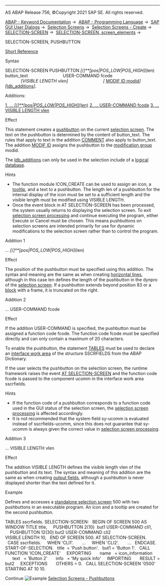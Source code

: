   

* * *

AS ABAP Release 756, ©Copyright 2021 SAP SE. All rights reserved.

[ABAP - Keyword Documentation](javascript:call_link\('abenabap.htm'\)) →  [ABAP - Programming Language](javascript:call_link\('abenabap_reference.htm'\)) →  [SAP GUI User Dialogs](javascript:call_link\('abenabap_screens.htm'\)) →  [Selection Screens](javascript:call_link\('abenselection_screen.htm'\)) →  [Selection Screens - Create](javascript:call_link\('abenselection_screen_create.htm'\)) →  [SELECTION-SCREEN](javascript:call_link\('abapselection-screen.htm'\)) →  [SELECTION-SCREEN, screen\_elements](javascript:call_link\('abapselection-screen_layout.htm'\)) → 

SELECTION-SCREEN, PUSHBUTTON

[Short Reference](javascript:call_link\('abapselection-screen_shortref.htm'\))

Syntax

SELECTION-SCREEN PUSHBUTTON *\[*/*\]**\[*pos*|*POS\_LOW*|*POS\_HIGH*\]*(len) button\_text
                            USER-COMMAND fcode
                            *\[*VISIBLE LENGTH vlen*\]*
                            *\[* [MODIF ID modid](javascript:call_link\('abapselection-screen_modif_id.htm'\))*\]*
*\[*[ldb\_additions](javascript:call_link\('abapselection-screen_ldb_additions.htm'\))*\]*.

Additions:

[1\. ... *\[*/*\]**\[*pos*|*POS\_LOW*|*POS\_HIGH*\]*(len)](#!ABAP_ADDITION_1@1@)
[2\. ... USER-COMMAND fcode](#!ABAP_ADDITION_2@2@)
[3\. ... VISIBLE LENGTH vlen](#!ABAP_ADDITION_3@3@)

Effect

This statement creates a [pushbutton](javascript:call_link\('abenpushbutton_glosry.htm'\) "Glossary Entry") on the current [selection screen](javascript:call_link\('abenselection_screen_glosry.htm'\) "Glossary Entry"). The text on the pushbutton is determined by the content of button\_text. The rules that apply to text in the addition [COMMENT](javascript:call_link\('abapselection-screen_comment.htm'\)) also apply to button\_text. The addition [MODIF ID](javascript:call_link\('abapselection-screen_modif_id.htm'\)) assigns the pushbutton to the [modification group](javascript:call_link\('abenmodification_group_glosry.htm'\) "Glossary Entry") modid.

The [ldb\_additions](javascript:call_link\('abapselection-screen_ldb_additions.htm'\)) can only be used in the selection include of a [logical database](javascript:call_link\('abenlogical_data_base_glosry.htm'\) "Glossary Entry").

Hints

-   The function module ICON\_CREATE can be used to assign an icon, a [tooltip](javascript:call_link\('abentool_tip_glosry.htm'\) "Glossary Entry"), and a text to a pushbutton. The length len of a pushbutton for the internal display of the icon must be set to a sufficient length and the visible length must be modified using VISIBLE LENGTH.
-   Once the event block in AT SELECTION-SCREEN has been processed, the system usually returns to displaying the selection screen. To exit [selection screen processing](javascript:call_link\('abenselscreen_processing_glosry.htm'\) "Glossary Entry") and continue executing the program, either Execute or Cancel must be chosen. This means pushbuttons on selection screens are intended primarily for use for dynamic modifications to the selection screen rather than to control the program.

Addition 1   

... *\[*/*\]**\[*pos*|*POS\_LOW*|*POS\_HIGH*\]*(len)

Effect

The position of the pushbutton must be specified using this addition. The syntax and meaning are the same as when creating [horizontal lines](javascript:call_link\('abapselection-screen_uline.htm'\)), although in this case len defines the length of the pushbutton in the dynpro of the [selection screen](javascript:call_link\('abendynpro_glosry.htm'\) "Glossary Entry"). If a pushbutton extends beyond position 83 or a [block](javascript:call_link\('abapselection-screen_block.htm'\)) with a frame, it is truncated on the right.

Addition 2   

... USER-COMMAND fcode

Effect

If the addition USER-COMMAND is specified, the pushbutton must be assigned a function code fcode. The function code fcode must be specified directly and can only contain a maximum of 20 characters.

To enable the pushbutton, the statement [TABLES](javascript:call_link\('abaptables.htm'\)) must be used to declare an [interface work area](javascript:call_link\('abeninterface_work_area_glosry.htm'\) "Glossary Entry") of the structure SSCRFIELDS from the ABAP Dictionary.

If the user selects the pushbutton on the selection screen, the runtime framework raises the event [AT SELECTION-SCREEN](javascript:call_link\('abapat_selection-screen.htm'\)) and the function code fcode is passed to the component ucomm in the interface work area sscrfields.

Hints

-   If the function code of a pushbutton corresponds to a function code used in the GUI status of the selection screen, the [selection screen processing](javascript:call_link\('abenselscreen_processing_glosry.htm'\) "Glossary Entry") is affected accordingly.
-   It is not recommended that the system field sy-ucomm is evaluated instead of sscrfields-ucomm, since this does not guarantee that sy-ucomm is always given the correct value in [selection screen processing](javascript:call_link\('abenselscreen_processing_glosry.htm'\) "Glossary Entry").

Addition 3   

... VISIBLE LENGTH vlen

Effect

The addition VISIBLE LENGTH defines the visible length vlen of the pushbutton and its text. The syntax and meaning of this addition are the same as when creating [output fields](javascript:call_link\('abapselection-screen_comment.htm'\)), although a pushbutton is never displayed shorter than the text defined for it.

Example

Defines and accesses a [standalone selection screen](javascript:call_link\('abenstand-alone_sel_screen_glosry.htm'\) "Glossary Entry") 500 with two pushbuttons in an executable program. An icon and a tooltip are created for the second pushbutton.

TABLES sscrfields.
SELECTION-SCREEN:
  BEGIN OF SCREEN 500 AS WINDOW TITLE title,
    PUSHBUTTON 2(10)  but1 USER-COMMAND cli1,
    PUSHBUTTON 12(30) but2 USER-COMMAND cli2
                           VISIBLE LENGTH 10,
  END OF SCREEN 500.
AT SELECTION-SCREEN.
  CASE sscrfields.
    WHEN 'CLI1'.
      ...
    WHEN 'CLI2'.
      ...
  ENDCASE.
START-OF-SELECTION.
  title  = 'Push button'.
  but1 = 'Button 1'.
  CALL FUNCTION 'ICON\_CREATE'
    EXPORTING
      name   = icon\_information
      text   = 'Button 2'
      info   = 'My quick info'
    IMPORTING
      RESULT = but2
    EXCEPTIONS
      OTHERS = 0.
  CALL SELECTION-SCREEN '0500' STARTING AT 10 10.

Continue
![Example](exa.gif "Example") [Selection Screens - Pushbuttons](javascript:call_link\('abensel_screen_button_abexa.htm'\))